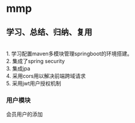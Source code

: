 # mmp
学习、总结、归纳、复用
--
<br>1. 学习配置maven多模块管理springboot的环境搭建。
<br>2. 集成了spring security
<br>3. 集成jpa
<br>4. 采用cors用以解决前端跨域请求
<br>5. 采用jwt用户授权机制
### 用户模块   
会员用户的添加
